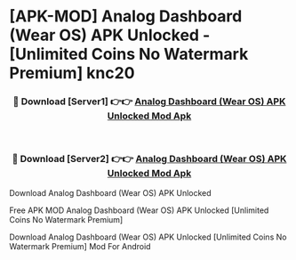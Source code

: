 # [APK-MOD] Analog Dashboard (Wear OS) APK Unlocked - [Unlimited Coins No Watermark Premium] knc20



<div align="center">
<h3>🔴 Download [Server1] 👉👉 <a href="https://momento.my/?title=Analog_Dashboard_(Wear_OS)_APK_Unlocked">Analog Dashboard (Wear OS) APK Unlocked Mod Apk</a></h3><br>

<h3>🔴 Download [Server2] 👉👉 <a href="https://momento.my/?title=Analog_Dashboard_(Wear_OS)_APK_Unlocked">Analog Dashboard (Wear OS) APK Unlocked Mod Apk</a></h3>
</div>



Download Analog Dashboard (Wear OS) APK Unlocked 

Free APK MOD Analog Dashboard (Wear OS) APK Unlocked [Unlimited Coins No Watermark Premium]

Download Analog Dashboard (Wear OS) APK Unlocked [Unlimited Coins No Watermark Premium] Mod For Android
